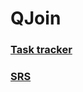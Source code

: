 # QJoin

### [Task tracker](https://trello.com/b/rVnsg4sq/qjoin)

### [SRS](https://github.com/ViachaslauS/QJoin/blob/master/SRS.md) 
